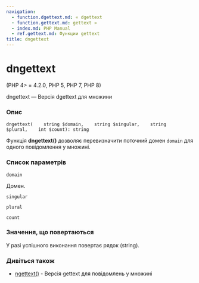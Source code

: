 ```yaml
---
navigation:
  - function.dgettext.md: « dgettext
  - function.gettext.md: gettext »
  - index.md: PHP Manual
  - ref.gettext.md: Функции gettext
title: dngettext
---
```

# dngettext

(PHP 4> = 4.2.0, PHP 5, PHP 7, PHP 8)

dngettext — Версія dgettext для множини

### Опис

```methodsynopsis
dngettext(    string $domain,    string $singular,    string $plural,    int $count): string
```

Функція **dngettext()** дозволяє перевизначити поточний домен `domain` для одного повідомлення у множині.

### Список параметрів

`domain`

Домен.

`singular`

`plural`

`count`

### Значення, що повертаються

У разі успішного виконання повертає рядок (string).

### Дивіться також

-   [ngettext()](function.ngettext.md) - Версія gettext для повідомлень у множині
